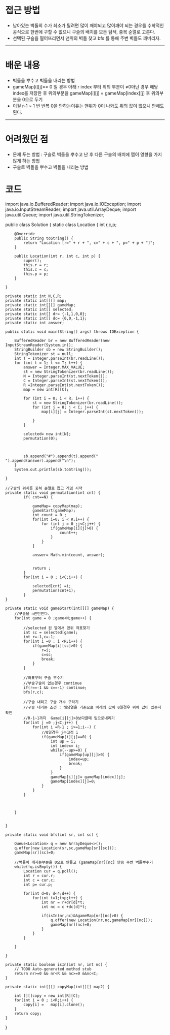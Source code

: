 # 접근 방법

- 남아있는 벽돌의 수가 최소가 될려면 많이 깨야되고 많이깨야 되는 경우를 수학적인 공식으로 한번에 구할 수 없으니 구슬의 배치를 모든 탐색, 중복 순열로 고른다.
- 선택된 구슬을 떨어뜨리면서 맨위의 벽돌 찾고 bfs 를 통해  주변 벽돌도 깨버리자.

---

# 배운 내용

- 벽돌을 뿌수고 벽돌을 내리는 방법
- gameMap[i][j]== 0 일 경우   아래 r index 부터 위의 부분이 ≠0아닌 경우 해당 index를 저장한 후 위의부분을 gameMap[i][j] = gameMap[index][j]   후  위의부분을 0으로 두기
- 이걸 r-1 ~ 1 번 반복   0을 안하는이유는 맨위가 0이 나와도 위의 값이 없으니 안해도 된다.

---

# 어려웠던 점

- 문제 푸는 방법 : 구슬로 벽돌을 뿌수고 난 후 다른 구슬의 배치에 맵이 영향을 가지 않게 하는 방법
- 구슬로 벽돌을 뿌수고  벽돌을 내리는 방법

# 코드


import java.io.BufferedReader;
import java.io.IOException;
import java.io.InputStreamReader;
import java.util.ArrayDeque;
import java.util.Queue;
import java.util.StringTokenizer;

public class Solution {
	static class Location {
		int r,c,p;

		@Override
		public String toString() {
			return "Location [r=" + r + ", c=" + c + ", p=" + p + "]";
		}

		public Location(int r, int c, int p) {
			super();
			this.r = r;
			this.c = c;
			this.p = p;
		}
		
	}
	
	private static int N,C,R;
	private static int[][] map;
	private static int[][] gameMap;
	private static int[] selected;
	private static int[] dr= {-1,1,0,0};
	private static int[] dc= {0,0,-1,1};
	private static int answer;

	public static void main(String[] args) throws IOException {

		BufferedReader br = new BufferedReader(new InputStreamReader(System.in));
		StringBuilder sb = new StringBuilder();
		StringTokenizer st = null;
		int T = Integer.parseInt(br.readLine());
		for (int t = 1; t <= T; t++) {
			answer = Integer.MAX_VALUE;
			st = new StringTokenizer(br.readLine());
			N = Integer.parseInt(st.nextToken());
 			C = Integer.parseInt(st.nextToken());  
			R =Integer.parseInt(st.nextToken());
			map = new int[R][C];
		
			for (int i = 0; i < R; i++) {
				st = new StringTokenizer(br.readLine());
				for (int j = 0; j < C; j++) {
					map[i][j] = Integer.parseInt(st.nextToken());
				
				}
			}
			
			selected= new int[N];
			permutation(0);
			
			
			
			sb.append("#").append(t).append(" ").append(answer).append("\n");
		}
		System.out.println(sb.toString());

	}

	//구술의 위치를 중복 순열로 뽑고 게임 시작
	private static void permutation(int cnt) {
			if(	cnt==N) {
			
				gameMap= copyMap(map);
				gameStart(gameMap);
				int count = 0 ; 
				for(int i=0; i < R;i++) {
					for (int j = 0 ;j<C;j++) {
						if(gameMap[i][j]>0) {
							count++;
						}
					}
				}
				
				answer= Math.min(count, answer);
				
				
				return ;
			}
			for(int i = 0 ; i<C;i++) {
				
				selected[cnt] =i;
				permutation(cnt+1);
			}
	}

	private static void gameStart(int[][] gameMap) {
		//구슬을 n번던진다.
		for(int game = 0 ;game<N;game++) {

			//selected 된 열에서 맨위 좌표찾기 
			int sc = selected[game];
			int r=-1,c=-1;
			for(int i =0 ; i <R;i++) {
				if(gameMap[i][sc]>0) {
					r=i;
					c=sc;
					break;
				}
			}
			
			//좌표부터 구슬 뿌수기
			//부술구술이 없는경우 continue
			if(r==-1 && c==-1) continue;
			bfs(r,c);
			
			//구슬 내리고 구슬 개수 구하기
			//구슬 내리는 조건 : 해당열을 기준으로 아래의 값이 0일경우 위에 값이 있는지 확인
			//R-1~1까지  Game[i][j]>0보다클때 밑으로내리기 
			for(int j =0 ;j<C;j++) {
				for(int i =R-1 ; i>=1;i--) {
					//0일경우 j는고정 i
					if(gameMap[i][j]==0) {
						int up = i;
						int index= i;
						while(--up>=0) {
							if(gameMap[up][j]>0) {
								index=up;
								break;
							}
						}
						gameMap[i][j]= gameMap[index][j];
						gameMap[index][j]=0;
					}
				}
			}
	
			
			
		}

		
	}

	private static void bfs(int sr, int sc) {	
		
		Queue<Location> q = new ArrayDeque<>();
		q.offer(new Location(sr,sc,gameMap[sr][sc]));
		gameMap[sr][sc]=0;
		
		//벽돌이 깨지는부분을 0으로 만들고 (gameMap[nr][nc] 만큼 주변 벽돌뿌수기
		while(!q.isEmpty()) {
			Location cur = q.poll();
			int r = cur.r;
			int c = cur.c;
			int p= cur.p;
			
			for(int d=0; d<4;d++) {
				for(int t=1;t<p;t++) {
					int nr = r+dr[d]*t;
					int nc = c +dc[d]*t;
					
					if(isIn(nr,nc)&&gameMap[nr][nc]>0) {
						q.offer(new Location(nr,nc,gameMap[nr][nc]));
						gameMap[nr][nc]=0;
					}
				}
			}
			
		}
		
	}

	private static boolean isIn(int nr, int nc) {
		// TODO Auto-generated method stub
		return nr>=0 && nr<R && nc>=0 &&nc<C;
	}

	private static int[][] copyMap(int[][] map2) {
		
		int [][]copy = new int[R][C];
		for(int i = 0 ; i<R;i++) {
			copy[i] =	map[i].clone();
		}
		return copy;
	}

}
